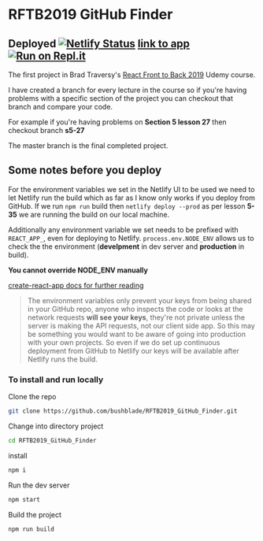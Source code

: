 # RFTB2019 GitHub Finder

## Deployed [![Netlify Status](https://api.netlify.com/api/v1/badges/2b163611-727d-47b9-9168-ca9b083f8662/deploy-status)](https://app.netlify.com/sites/vigorous-liskov-f8f1c7/deploys) [link to app](https://vigorous-liskov-f8f1c7.netlify.com/) [![Run on Repl.it](https://repl.it/badge/github/bushblade/RFTB2019_GitHub_Finder)](https://repl.it/github/bushblade/RFTB2019_GitHub_Finder)

The first project in Brad Traversy's [React Front to Back 2019](https://www.udemy.com/share/101XdqAkUadVtQTH4=/) Udemy course.

I have created a branch for every lecture in the course so if you're having problems with a specific section of the project you can checkout that branch and compare your code.

For example if you're having problems on **Section 5 lesson 27** then checkout branch **s5-27**

The master branch is the final completed project.

## Some notes before you deploy

For the environment variables we set in the Netlify UI to be used we need to let Netlify run the build which as far as I know only works if you deploy from GitHub.
If we run `npm run` build then `netlify deploy --prod` as per lesson **5-35** we are running the build on our local machine.

Additionally any environment variable we set needs to be prefixed with `REACT_APP_`, even for deploying to Netlify.
`process.env.NODE_ENV` allows us to check the the environment
(**develpment** in dev server and **production** in build).

**You cannot override NODE_ENV manually**

[create-react-app docs for further reading](https://create-react-app.dev/docs/adding-custom-environment-variables/)

> The environment variables only prevent your keys from being shared in your GitHub repo, anyone who inspects the code or looks at the network requests **will see your keys**, they're not private unless the server is making the API requests, not our client side app.
> So this may be something you would want to be aware of going into production with your own projects.
> So even if we do set up continuous deployment from GitHub to Netlify our keys will be available after Netlify runs the build.

### To install and run locally

Clone the repo

```bash
git clone https://github.com/bushblade/RFTB2019_GitHub_Finder.git
```

Change into directory project

```bash
cd RFTB2019_GitHub_Finder
```

install

```bash
npm i
```

Run the dev server

```bash
npm start
```

Build the project

```bash
npm run build
```
